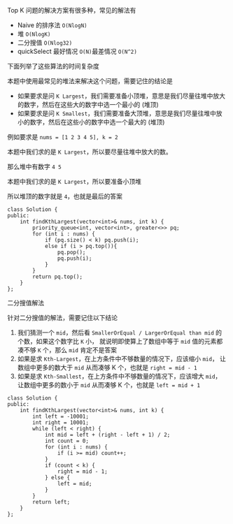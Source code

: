 Top K 问题的解决方案有很多种，常见的解法有
- Naive 的排序法 `O(NlogN)`
- 堆 `O(NlogK)`
- 二分搜值 `O(Nlog32)`
- quickSelect 最好情况 `O(N)`最差情况 `O(N^2)` 
    
下面列举了这些算法的时间复杂度

本题中使用最常见的堆法来解决这个问题，需要记住的结论是 

- 如果要求是问 `K Largest`，我们需要准备小顶堆，意思是我们尽量往堆中放大的数字，然后在这些大的数字中选一个最小的 (堆顶)
- 如果要求是问 `K Smallest`，我们需要准备大顶堆，意思是我们尽量往堆中放小的数字，然后在这些小的数字中选一个最大的 (堆顶)

例如要求是 `nums = [1 2 3 4 5], k = 2` 

本题中我们求的是 `K Largest`，所以要尽量往堆中放大的数。 

那么堆中有数字 `4 5` 

本题中我们求的是 `K Largest`，所以要准备小顶堆 

所以堆顶的数字就是 `4`，也就是最后的答案

```
class Solution {
public:
    int findKthLargest(vector<int>& nums, int k) {
        priority_queue<int, vector<int>, greater<>> pq;
        for (int i : nums) {
            if (pq.size() < k) pq.push(i);
            else if (i > pq.top()){
                pq.pop();
                pq.push(i);
            }
        }
        return pq.top();
    }
};
```

二分搜值解法

针对二分搜值的解法，需要记住以下结论
1. 我们猜测一个 `mid`，然后看 `SmallerOrEqual / LargerOrEqual than mid` 的个数，如果这个数字比 `K` 小，
   就说明即使算上了数组中等于 `mid` 值的元素都凑不够 `K` 个，那么 `mid` 肯定不是答案
2. 如果是求 `Kth-Largest`，在上方条件中不够数量的情况下，应该缩小 `mid`，
   让数组中更多的数大于 `mid` 从而凑够 K 个，也就是 `right = mid - 1`
3. 如果是求 `Kth-Smallest`，在上方条件中不够数量的情况下，应该增大 `mid`，
   让数组中更多的数小于 `mid` 从而凑够 K 个，也就是 `left = mid + 1`
   
```
class Solution {
public:
    int findKthLargest(vector<int>& nums, int k) {
        int left = -10001;
        int right = 10001;
        while (left < right) {
            int mid = left + (right - left + 1) / 2;
            int count = 0;
            for (int i : nums) {
                if (i >= mid) count++;
            }
            if (count < k) {
                right = mid - 1;
            } else {
                left = mid;
            }
        }
        return left;
    }
};
```

